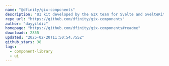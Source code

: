 ```yaml
---
name: "@dfinity/gix-components"
description: "UI kit developed by the GIX team for Svelte and SvelteKit."
repo_url: "https://github.com/dfinity/gix-components"
author: "dayyildiz"
homepage: "https://github.com/dfinity/gix-components#readme"
downloads: 2855
updated: "2025-02-20T11:50:54.755Z"
github_stars: 38
tags: 
  - component-library
  - ui
---
```

